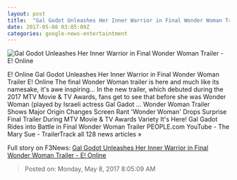 ```yaml
---
layout: post
title:  "Gal Godot Unleashes Her Inner Warrior in Final Wonder Woman Trailer - E! Online"
date: 2017-05-08 03:05:09Z
categories: google-news-entertaintment
---
```


![Gal Godot Unleashes Her Inner Warrior in Final Wonder Woman Trailer - E! Online](http://akns-images.eonline.com/eol_images/Entire_Site/2017326/rs_600x600-170426161557-600-wonder-woman.jpg?downsize=450:*&crop=450:350;left,top)

E! Online Gal Godot Unleashes Her Inner Warrior in Final Wonder Woman Trailer E! Online The final Wonder Woman trailer is here and much like its namesake, it's awe inspiring... In the new trailer, which debuted during the 2017 MTV Movie & TV Awards, fans get to see that before she was Wonder Woman (played by Israeli actress Gal Gadot ... Wonder Woman Trailer Shows Major Origin Changes Screen Rant 'Wonder Woman' Drops Surprise Final Trailer During MTV Movie & TV Awards Variety It's Here! Gal Gadot Rides into Battle in Final Wonder Woman Trailer PEOPLE.com YouTube - The Mary Sue - TrailerTrack all 128 news articles »


Full story on F3News: [Gal Godot Unleashes Her Inner Warrior in Final Wonder Woman Trailer - E! Online](http://www.f3nws.com/n/HvR3AH)

> Posted on: Monday, May 8, 2017 8:05:09 AM

